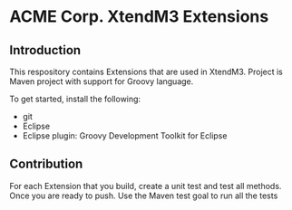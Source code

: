 # ACME Corp. XtendM3 Extensions

## Introduction
This respository contains Extensions that are used in XtendM3. Project is Maven project with support for Groovy language.

To get started, install the following:

* git
* Eclipse
* Eclipse plugin: Groovy Development Toolkit for Eclipse

## Contribution
For each Extension that you build, create a unit test and test all methods. Once you are ready to push. Use the Maven test goal to run all the tests